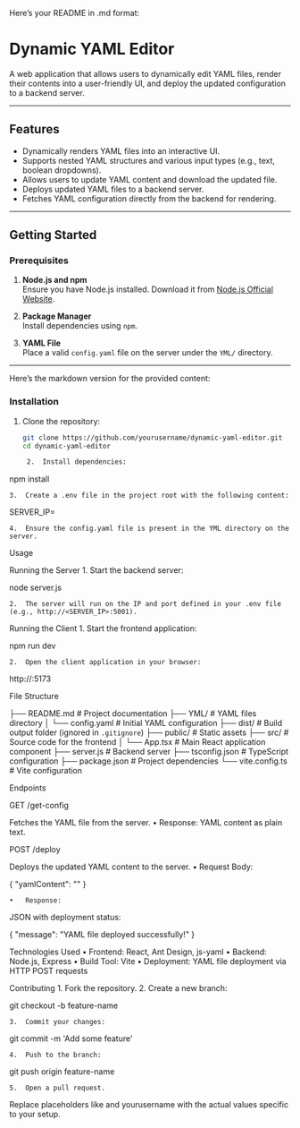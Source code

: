 Here’s your README in .md format:

# **Dynamic YAML Editor**

A web application that allows users to dynamically edit YAML files, render their contents into a user-friendly UI, and deploy the updated configuration to a backend server.

---

## **Features**
- Dynamically renders YAML files into an interactive UI.
- Supports nested YAML structures and various input types (e.g., text, boolean dropdowns).
- Allows users to update YAML content and download the updated file.
- Deploys updated YAML files to a backend server.
- Fetches YAML configuration directly from the backend for rendering.

---

## **Getting Started**

### **Prerequisites**
1. **Node.js and npm**  
   Ensure you have Node.js installed. Download it from [Node.js Official Website](https://nodejs.org/).

2. **Package Manager**  
   Install dependencies using `npm`.

3. **YAML File**  
   Place a valid `config.yaml` file on the server under the `YML/` directory.

---
Here’s the markdown version for the provided content:

### **Installation**
1. Clone the repository:
   ```bash
   git clone https://github.com/yourusername/dynamic-yaml-editor.git
   cd dynamic-yaml-editor

	2.	Install dependencies:

npm install


	3.	Create a .env file in the project root with the following content:

SERVER_IP=<Your-Server-IP>


	4.	Ensure the config.yaml file is present in the YML directory on the server.

Usage

Running the Server
	1.	Start the backend server:

node server.js


	2.	The server will run on the IP and port defined in your .env file (e.g., http://<SERVER_IP>:5001).

Running the Client
	1.	Start the frontend application:

npm run dev


	2.	Open the client application in your browser:

http://<Your-IP>:5173

File Structure

├── README.md               # Project documentation
├── YML/                    # YAML files directory
│   └── config.yaml         # Initial YAML configuration
├── dist/                   # Build output folder (ignored in `.gitignore`)
├── public/                 # Static assets
├── src/                    # Source code for the frontend
│   └── App.tsx             # Main React application component
├── server.js               # Backend server
├── tsconfig.json           # TypeScript configuration
├── package.json            # Project dependencies
└── vite.config.ts          # Vite configuration

Endpoints

GET /get-config

Fetches the YAML file from the server.
	•	Response:
YAML content as plain text.

POST /deploy

Deploys the updated YAML content to the server.
	•	Request Body:

{
  "yamlContent": "<Updated YAML content as a string>"
}


	•	Response:
JSON with deployment status:

{
  "message": "YAML file deployed successfully!"
}

Technologies Used
	•	Frontend: React, Ant Design, js-yaml
	•	Backend: Node.js, Express
	•	Build Tool: Vite
	•	Deployment: YAML file deployment via HTTP POST requests

Contributing
	1.	Fork the repository.
	2.	Create a new branch:

git checkout -b feature-name


	3.	Commit your changes:

git commit -m 'Add some feature'


	4.	Push to the branch:

git push origin feature-name


	5.	Open a pull request.

Replace placeholders like <Your-Server-IP> and yourusername with the actual values specific to your setup.
